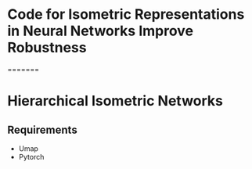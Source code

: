 # Code for Isometric Representations in Neural Networks Improve Robustness
=======
# Hierarchical Isometric Networks


## Requirements
- Umap
- Pytorch
